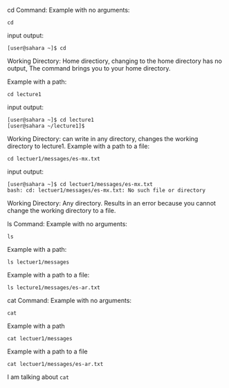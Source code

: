 cd Command:
Example with no arguments:
```
cd
```
input output:
```
[user@sahara ~]$ cd
```
Working Directory: Home directiory, changing to the home directory has no output, The command brings you to your home directory.

Example with a path: 
```
cd lecture1
```
input output:
```
[user@sahara ~]$ cd lecture1
[user@sahara ~/lecture1]$
```
Working Directory: can write in any directory, changes the working directory to lecture1. 
Example with a path to a file:
```
cd lectuer1/messages/es-mx.txt
```
input output:
```
[user@sahara ~]$ cd lectuer1/messages/es-mx.txt
bash: cd: lectuer1/messages/es-mx.txt: No such file or directory
```
Working Directory: Any directory. Results in an error because you cannot change the working directory to a file.









ls Command:
Example with no arguments:
```
ls
```
Example with a path:
```
ls lectuer1/messages
```
Example with a path to a file:
```
ls lecture1/messages/es-ar.txt
```



cat Command:
Example with no arguments:
```
cat
```

Example with a path
```
cat lectuer1/messages
```

Example with a path to a file
```
cat lectuer1/messages/es-ar.txt
```
I am talking about `cat`
